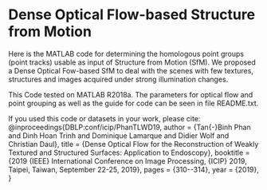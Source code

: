 # Dense Optical Flow-based Structure from Motion
Here is the MATLAB code for determining the homologous point groups (point tracks) usable as input of Structure from Motion (SfM). We proposed a Dense Optical Fow-based SfM to deal with the scenes with few textures, structures and images acquired under strong illumination changes.

This Code tested on MATLAB R2018a. The parameters for optical flow and point grouping as well as the guide for code can be seen in file README.txt.

If you used this code or datasets in your work, please cite:
@inproceedings{DBLP:conf/icip/PhanTLWD19,
  author    = {Tan{-}Binh Phan and
               Dinh Hoan Trinh and
               Dominique Lamarque and
               Didier Wolf and
               Christian Daul},
  title     = {Dense Optical Flow for the Reconstruction of Weakly Textured and Structured
               Surfaces: Application to Endoscopy},
  booktitle = {2019 {IEEE} International Conference on Image Processing, {ICIP} 2019,
               Taipei, Taiwan, September 22-25, 2019},
  pages     = {310--314},
  year      = {2019},
}
